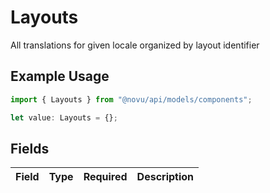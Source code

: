 # Layouts

All translations for given locale organized by layout identifier

## Example Usage

```typescript
import { Layouts } from "@novu/api/models/components";

let value: Layouts = {};
```

## Fields

| Field       | Type        | Required    | Description |
| ----------- | ----------- | ----------- | ----------- |